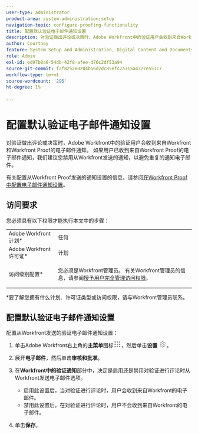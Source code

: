 ```yaml
---
user-type: administrator
product-area: system-administration;setup
navigation-topic: configure-proofing-functionality
title: 配置默认验证电子邮件通知设置
description: 对验证做出评论或决策时，Adobe Workfront中的验证用户会收到来自Workfront和Workfront Proof的电子邮件通知。 如果用户已收到来自Workfront Proof的电子邮件通知，我们建议您禁用从Workfront发送的通知，以避免重复的通知电子邮件。
author: Courtney
feature: System Setup and Administration, Digital Content and Documents
role: Admin
exl-id: ed97b8a6-54db-42f8-afee-d76c2df53a94
source-git-commit: f2f825280204b56d2dc85efc7a315a4377e551c7
workflow-type: tm+mt
source-wordcount: '295'
ht-degree: 1%

---
```


# 配置默认验证电子邮件通知设置

对验证做出评论或决策时，Adobe Workfront中的验证用户会收到来自Workfront和Workfront Proof的电子邮件通知。 如果用户已收到来自Workfront Proof的电子邮件通知，我们建议您禁用从Workfront发送的通知，以避免重复的通知电子邮件。

有关配置从Workfront Proof发送的通知设置的信息，请参阅[在Workfront Proof中配置电子邮件通知设置](../../../workfront-proof/wp-emailsntfctns/email-alerts/config-email-notification-settings-wp.md)。

## 访问要求

您必须具有以下权限才能执行本文中的步骤：

<table style="table-layout:auto"> 
 <col> 
 <col> 
 <tbody> 
  <tr> 
   <td role="rowheader">Adobe Workfront计划*</td> 
   <td>任何</td> 
  </tr> 
  <tr> 
   <td role="rowheader">Adobe Workfront许可证*</td> 
   <td>计划</td> 
  </tr> 
  <tr> 
   <td role="rowheader">访问级别配置*</td> 
   <td> <p>您必须是Workfront管理员。 有关Workfront管理员的信息，请参阅<a href="../../../administration-and-setup/add-users/configure-and-grant-access/grant-a-user-full-administrative-access.md" class="MCXref xref">授予用户完全管理访问权限</a>。</p> </td> 
  </tr> 
 </tbody> 
</table>

&#42;要了解您拥有什么计划、许可证类型或访问权限，请与Workfront管理员联系。

## 配置默认验证电子邮件通知设置

配置从Workfront发送的验证电子邮件通知设置：

1. 单击Adobe Workfront右上角的&#x200B;**主菜单**&#x200B;图标![](assets/main-menu-icon.png)，然后单击&#x200B;**设置** ![](assets/gear-icon-settings.png)。

1. 展开&#x200B;**电子邮件**，然后单击&#x200B;**审核和批准**。

1. 在&#x200B;**Workfront中的验证通知**&#x200B;部分中，决定是启用还是禁用对验证进行评论时从Workfront发送电子邮件选项。

   * 启用此设置后，当对验证进行评论时，用户会收到来自Workfront的电子邮件。
   * 禁用此设置后，在对验证进行评论时，用户不会收到来自Workfront的电子邮件。

1. 单击&#x200B;**保存**。
